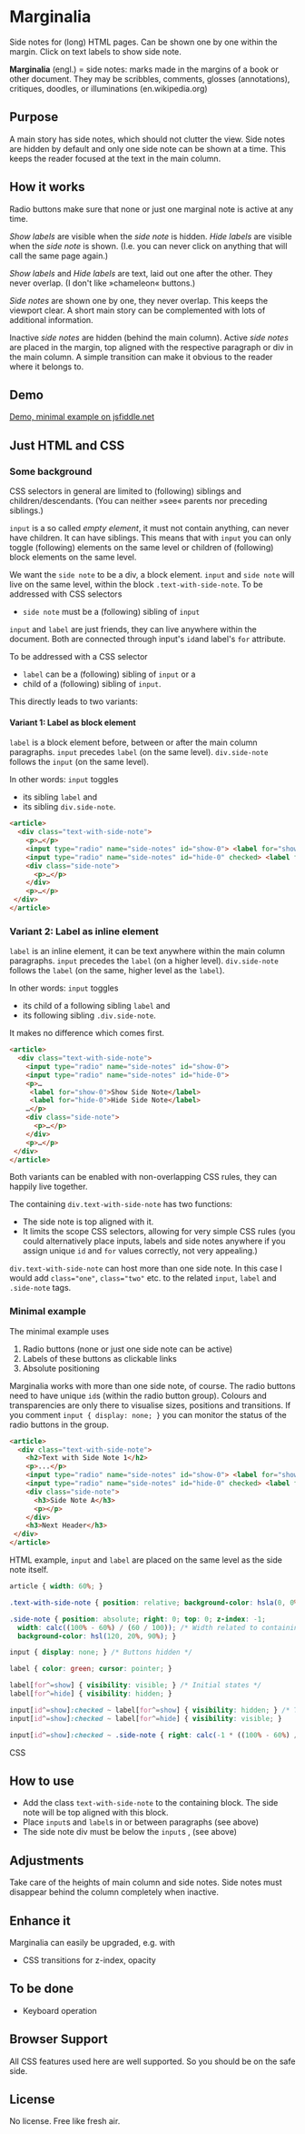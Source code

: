 # Marginalia

Side notes for (long) HTML pages. Can be shown one by one within the margin. Click on text labels to show side note.

**Marginalia** (engl.) = side notes: marks made in the margins of a book or other document. They may be scribbles, comments, glosses (annotations), critiques, doodles, or illuminations (en.wikipedia.org)

## Purpose

A main story has side notes, which should not clutter the view. Side notes are hidden by default and only one side note can be shown at a time. This keeps the reader focused at the text in the main column. 

## How it works

Radio buttons make sure that none or just one marginal note is active at any time. 

*Show labels* are visible when the *side note* is hidden. *Hide labels* are visible when the *side note* is shown. (I.e. you can never click on anything that will call the same page again.)

*Show labels* and *Hide labels* are text, laid out one after the other. They never overlap. (I don't like »chameleon« buttons.)

*Side notes* are shown one by one, they never overlap. This keeps the viewport clear. A short main story can be complemented with lots of additional information.

Inactive *side notes* are hidden (behind the main column). Active *side notes* are placed in the margin, top aligned with the respective paragraph or div in the main column. A simple transition can make it obvious to the reader where it belongs to.

## Demo

[Demo, minimal example on jsfiddle.net](https://jsfiddle.net/Draussenduscher/odjbLuh8/)

## Just HTML and CSS

### Some background

CSS selectors in general are limited to (following) siblings and children/descendants. (You can neither »see« parents nor preceding siblings.)

`input` is a so called *empty element*, it must not contain anything, can never have children. It can have siblings. This means that with `input` you can only toggle (following) elements on the same level or children of (following) block elements on the same level. 

We want the `side note` to be a div, a block element. `input` and `side note` will live on the same level, within the block `.text-with-side-note`. To be addressed with CSS selectors 

- `side note` must be a (following) sibling of `input`

`input` and `label` are just friends, they can live anywhere within the document. Both are connected through input's `id`and label's `for` attribute. 

To be addressed with a CSS selector

- `label` can be a (following) sibling of `input` or a
-  child of a (following) sibling of `input`.

This directly leads to two variants:

####  Variant 1: Label as block element

`label` is a block element before, between or after the main column paragraphs. `input` precedes `label` (on the same level). `div.side-note` follows the `input` (on the same level).

In other words: `input` toggles 

- its sibling `label` and
- its sibling  `div.side-note`. 

```html
<article>
  <div class="text-with-side-note">
    <p>…</p>
    <input type="radio" name="side-notes" id="show-0"> <label for="show-0">Show Side Note</label>
    <input type="radio" name="side-notes" id="hide-0" checked> <label for="hide-0">Hide Side Note</label>
    <div class="side-note">
      <p>…</p>
    </div>
    <p>…</p>
 </div>
</article>
```

### Variant 2: Label as inline element

`label` is an inline element, it can be text anywhere within the main column paragraphs. `input` precedes the `label` (on a higher level). `div.side-note` follows the `label` (on the same, higher level as the `label`).

In other words: `input` toggles

- its child of a following sibling `label` and
- its following sibling `.div.side-note`.

It makes no difference which comes first.

```html
<article>
  <div class="text-with-side-note">
    <input type="radio" name="side-notes" id="show-0">
    <input type="radio" name="side-notes" id="hide-0">
    <p>…
     <label for="show-0">Show Side Note</label>
     <label for="hide-0">Hide Side Note</label>
    …</p>
    <div class="side-note">
      <p>…</p>
    </div>
    <p>…</p>
 </div>
</article>
```

Both variants can be enabled with non-overlapping CSS rules, they can happily live together.

The containing `div.text-with-side-note` has two functions:

- The side note is top aligned with it.
- It limits the scope CSS selectors, allowing for very simple CSS rules (you could alternatively place inputs, labels and side notes anywhere if you assign unique `id` and `for` values correctly, not very appealing.)

`div.text-with-side-note` can host more than one side note. In this case I would add `class="one"`, `class="two"` etc. to the related `input`, `label` and `.side-note` tags.

### Minimal example

The minimal example uses

1. Radio buttons (none or just one side note can be active)
2. Labels of these buttons as clickable links
3. Absolute positioning

Marginalia works with more than one side note, of course. The radio buttons need to have unique `id`s (within the radio button group). Colours and transparencies are only there to visualise sizes, positions and transitions. If you comment `input { display: none; }` you can monitor the status of the radio buttons in the group.

```html
<article>
  <div class="text-with-side-note">
    <h2>Text with Side Note 1</h2>
    <p>...</p>
    <input type="radio" name="side-notes" id="show-0"> <label for="show-0">Show Side Note</label>
    <input type="radio" name="side-notes" id="hide-0" checked> <label for="hide-0">Hide Side Note</label>
    <div class="side-note">
      <h3>Side Note A</h3>
      <p></p>
    </div>
    <h3>Next Header</h3>
 </div>
</article>
```

HTML example, `input` and `label` are placed on the same level as the side note itself.

```css
article { width: 60%; }

.text-with-side-note { position: relative; background-color: hsla(0, 0%, 90%, .8); }

.side-note { position: absolute; right: 0; top: 0; z-index: -1; 
  width: calc((100% - 60%) / (60 / 100)); /* Width related to containing main block */
  background-color: hsl(120, 20%, 90%); }

input { display: none; } /* Buttons hidden */

label { color: green; cursor: pointer; }

label[for^=show] { visibility: visible; } /* Initial states */
label[for^=hide] { visibility: hidden; }

input[id^=show]:checked ~ label[for^=show] { visibility: hidden; } /* Toggle checked labels visibility */
input[id^=show]:checked ~ label[for^=hide] { visibility: visible; }

input[id^=show]:checked ~ .side-note { right: calc(-1 * ((100% - 60%) / .6)); }
```

CSS

## How to use

- Add the class `text-with-side-note` to the containing block. The side note will be top aligned with this block.
- Place `input`s and `label`s in or between paragraphs (see above)
- The side note div must be below the `input`s , (see above)

## Adjustments

Take care of the heights of main column and side notes. Side notes must disappear behind the column completely when inactive.

## Enhance it

Marginalia can easily be upgraded, e.g. with

- CSS transitions for z-index, opacity

## To be done

- Keyboard operation

## Browser Support

All CSS features used here are well supported. So you should be on the safe side.

## License

No license. Free like fresh air.
